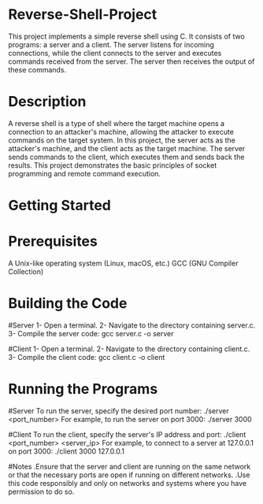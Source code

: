 # Reverse-Shell-Project
This project implements a simple reverse shell using C. It consists of two programs: a server and a client. The server listens for incoming connections, while the client connects to the server and executes commands received from the server. The server then receives the output of these commands.

# Description
A reverse shell is a type of shell where the target machine opens a connection to an attacker's machine, allowing the attacker to execute commands on the target system. In this project, the server acts as the attacker's machine, and the client acts as the target machine. The server sends commands to the client, which executes them and sends back the results. This project demonstrates the basic principles of socket programming and remote command execution.

# Getting Started
# Prerequisites
A Unix-like operating system (Linux, macOS, etc.)
GCC (GNU Compiler Collection)

# Building the Code
#Server
1- Open a terminal.
2- Navigate to the directory containing server.c.
3- Compile the server code:
gcc server.c -o server

#Client
1- Open a terminal.
2- Navigate to the directory containing client.c.
3- Compile the client code:
gcc client.c -o client

# Running the Programs
#Server
To run the server, specify the desired port number:
./server <port_number>
For example, to run the server on port 3000:
./server 3000

#Client
To run the client, specify the server's IP address and port:
./client <port_number> <server_ip>
For example, to connect to a server at 127.0.0.1 on port 3000:
./client 3000 127.0.0.1

#Notes
.Ensure that the server and client are running on the same network or that the necessary ports are open if running on different networks.
.Use this code responsibly and only on networks and systems where you have permission to do so.